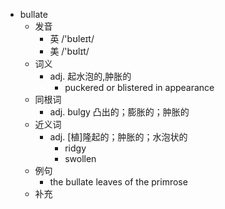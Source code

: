 - bullate
  - 发音
    - 英 /'bʊleɪt/
    - 美 /'bʊlɪt/
  - 词义
    - adj. 起水泡的,肿胀的
      - puckered or blistered in appearance 
  - 同根词
    - adj. bulgy 凸出的；膨胀的；肿胀的
  - 近义词
    - adj. [植]隆起的；肿胀的；水泡状的
      - ridgy
      - swollen
  - 例句
    - the bullate leaves of the primrose 
  - 补充